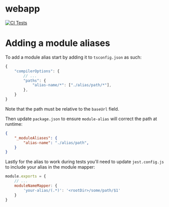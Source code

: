 # webapp 
[![CI Tests](https://github.com/alevann/webapp/actions/workflows/main.yaml/badge.svg)](https://github.com/alevann/webapp/actions/workflows/main.yaml)

# Adding a module aliases

To add a module alias start by adding it to `tsconfig.json` as such:
```js
{
    "compilerOptions": {
        // ...
        "paths": {
            "alias-name/*": ["./alias/path/*"],
        },
    }
}
```
Note that the path must be relative to the `baseUrl` field.

Then update `package.json` to ensure `module-alias` will correct the path at runtime:
```json
{
    "_moduleAliases": {
        "alias-name": "./alias/path",
    }
}
```

Lastly for the alias to work during tests you'll need to update `jest.config.js` to include your alias in the module mapper:
```js
module.exports = {
    // ...
    moduleNameMapper: {
        'your-alias/(.*)': '<rootDir>/some/path/$1'
    }
}
```
